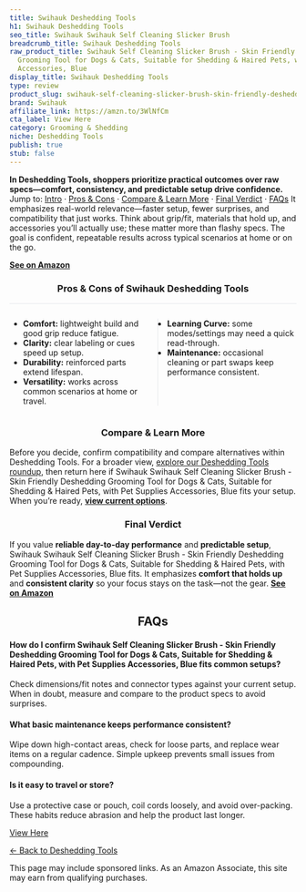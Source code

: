 ```yaml
---
title: Swihauk Deshedding Tools
h1: Swihauk Deshedding Tools
seo_title: Swihauk Swihauk Self Cleaning Slicker Brush
breadcrumb_title: Swihauk Deshedding Tools
raw_product_title: Swihauk Self Cleaning Slicker Brush - Skin Friendly Deshedding
  Grooming Tool for Dogs & Cats, Suitable for Shedding & Haired Pets, with Pet Supplies
  Accessories, Blue
display_title: Swihauk Deshedding Tools
type: review
product_slug: swihauk-self-cleaning-slicker-brush-skin-friendly-deshedding-grooming-t-c8950e35
brand: Swihauk
affiliate_link: https://amzn.to/3WlNfCm
cta_label: View Here
category: Grooming & Shedding
niche: Deshedding Tools
publish: true
stub: false
---
```


<div id="intro" class="full-width"><p><strong>In Deshedding Tools, shoppers prioritize practical outcomes over raw specs&mdash;comfort, consistency, and predictable setup drive confidence.</strong> Jump to: <a href="#intro">Intro</a> · <a href="#pros-cons">Pros &amp; Cons</a> · <a href="#compare-more">Compare &amp; Learn More</a> · <a href="#verdict">Final Verdict</a> · <a href="#faqs">FAQs</a> It emphasizes real-world relevance&mdash;faster setup, fewer surprises, and compatibility that just works. Think about grip/fit, materials that hold up, and accessories you’ll actually use; these matter more than flashy specs. The goal is confident, repeatable results across typical scenarios at home or on the go.</p><p><a href="https://amzn.to/3WlNfCm" rel="nofollow sponsored noopener" target="_blank"><strong>See on Amazon</strong></a></p></div>
<h3 id="pros-cons" style="text-align:center;">Pros &amp; Cons of Swihauk Deshedding Tools</h3>
<div class="pc-grid" style="display:grid;grid-template-columns:1fr 1fr;gap:16px;border-top:1px solid #e5e7eb;padding-top:12px;">
  <ul>
    <li><strong>Comfort:</strong> lightweight build and good grip reduce fatigue.</li>
    <li><strong>Clarity:</strong> clear labeling or cues speed up setup.</li>
    <li><strong>Durability:</strong> reinforced parts extend lifespan.</li>
    <li><strong>Versatility:</strong> works across common scenarios at home or travel.</li>
  </ul>
  <ul style="border-left:1px solid #e5e7eb;padding-left:16px;">
    <li><strong>Learning Curve:</strong> some modes/settings may need a quick read-through.</li>
    <li><strong>Maintenance:</strong> occasional cleaning or part swaps keep performance consistent.</li>
  </ul>
</div>


<h3 id="compare-more" style="text-align:center;">Compare &amp; Learn More</h3>
<p>Before you decide, confirm compatibility and compare alternatives within Deshedding Tools. For a broader view, <a href="#">explore our Deshedding Tools roundup</a>, then return here if Swihauk Swihauk Self Cleaning Slicker Brush - Skin Friendly Deshedding Grooming Tool for Dogs & Cats, Suitable for Shedding & Haired Pets, with Pet Supplies Accessories, Blue fits your setup. When you’re ready, <a href="https://amzn.to/3WlNfCm" rel="nofollow sponsored noopener" target="_blank"><strong>view current options</strong></a>.</p>

<h3 id="verdict" style="text-align:center;">Final Verdict</h3>
<p>If you value <strong>reliable day-to-day performance</strong> and <strong>predictable setup</strong>, Swihauk Swihauk Self Cleaning Slicker Brush - Skin Friendly Deshedding Grooming Tool for Dogs & Cats, Suitable for Shedding & Haired Pets, with Pet Supplies Accessories, Blue fits. It emphasizes <strong>comfort that holds up</strong> and <strong>consistent clarity</strong> so your focus stays on the task&mdash;not the gear. <a href="https://amzn.to/3WlNfCm" rel="nofollow sponsored noopener" target="_blank"><strong>See on Amazon</strong></a></p>

<h2 id="faqs" style="text-align:center;">FAQs</h2>
<h4><strong>How do I confirm Swihauk Self Cleaning Slicker Brush - Skin Friendly Deshedding Grooming Tool for Dogs & Cats, Suitable for Shedding & Haired Pets, with Pet Supplies Accessories, Blue fits common setups?</strong></h4>
<p>Check dimensions/fit notes and connector types against your current setup. When in doubt, measure and compare to the product specs to avoid surprises.</p>
<h4><strong>What basic maintenance keeps performance consistent?</strong></h4>
<p>Wipe down high-contact areas, check for loose parts, and replace wear items on a regular cadence. Simple upkeep prevents small issues from compounding.</p>
<h4><strong>Is it easy to travel or store?</strong></h4>
<p>Use a protective case or pouch, coil cords loosely, and avoid over-packing. These habits reduce abrasion and help the product last longer.</p>

<p><a class="btn" href="https://amzn.to/3WlNfCm" target="_blank" rel="nofollow sponsored noopener">View Here</a></p>
<p><a href="/roundups/grooming-shedding/deshedding-tools/">← Back to Deshedding Tools</a></p>
<aside class="disclosure">This page may include sponsored links. As an Amazon Associate, this site may earn from qualifying purchases.</aside>
